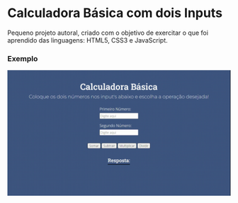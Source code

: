 # Calculadora Básica com dois Inputs
Pequeno projeto autoral, criado com o objetivo de exercitar o que foi aprendido das linguagens: HTML5, CSS3 e JavaScript.

### Exemplo
![Exemplo Funcional Calculadora](./calculadora-basica-video.gif)

